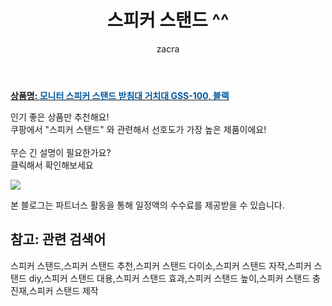 ﻿---
layout: post
title:  "스피커 스탠드 ^^"
author: zacra
categories: [ 아이템 ]
tags: [스피커 스탠드,스피커 스탠드 추천,스피커 스탠드 다이소,스피커 스탠드 자작,스피커 스탠드 diy,스피커 스탠드 대용,스피커 스탠드 효과,스피커 스탠드 높이,스피커 스탠드 충진재,스피커 스탠드 제작]
image: https://static.coupangcdn.com/image/vendor_inventory/02f5/2674e74585df0c33fab1593b3ac8e62f45064d1cd77fb0dfc94b7ec84d8e.jpg 
description: "쿠팡에서 스피커 스탠드 관련 키워드로 가장 고객 선호도가 높은 제품이랍니다."
rating: 4.5
---

<a href="https://link.coupang.com/re/AFFSDP?lptag=AF8407795&pageKey=1796733458&itemId=3056711476&vendorItemId=71044723501&traceid=V0-153-fa5911e3c236545c"><b>상품명: <font color='#01579B'>모니터 스피커 스탠드 받침대 거치대 GSS-100, 블랙</font></b></a>

인기 좋은 상품만 추천해요!<br/>
쿠팡에서 "스피커 스탠드" 와 관련해서 선호도가 가장 높은 제품이에요!<br/><br/>
무슨 긴 설명이 필요한가요?  
클릭해서 확인해보세요


<a href="https://link.coupang.com/re/AFFSDP?lptag=AF8407795&pageKey=1796733458&itemId=3056711476&vendorItemId=71044723501&traceid=V0-153-fa5911e3c236545c"><img src="https://thumbnail7.coupangcdn.com/thumbnails/remote/q89/image/vendor_inventory/9b3e/321894bd5da835f73ab2578a35bc0313b6b9eaf54e29f9a75ba9592395d4.jpg"></a> 

본 블로그는 파트너스 활동을 통해 일정액의 수수료를 제공받을 수 있습니다.

## 참고: 관련 검색어    
스피커 스탠드,스피커 스탠드 추천,스피커 스탠드 다이소,스피커 스탠드 자작,스피커 스탠드 diy,스피커 스탠드 대용,스피커 스탠드 효과,스피커 스탠드 높이,스피커 스탠드 충진재,스피커 스탠드 제작